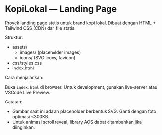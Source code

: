# KopiLokal — Landing Page

Proyek landing page statis untuk brand kopi lokal. Dibuat dengan HTML + Tailwind CSS (CDN) dan file statis.

Struktur:

- assets/
  - images/ (placeholder images)
  - icons/ (SVG icons, favicon)
- css/styles.css
- index.html

Cara menjalankan:

Buka `index.html` di browser. Untuk development, gunakan live-server atau VSCode Live Preview.

Catatan:
- Gambar saat ini adalah placeholder berbentuk SVG. Ganti dengan foto optimasi &lt;300KB.
- Untuk animasi scroll reveal, library AOS dapat ditambahkan jika diinginkan.
